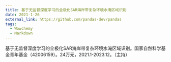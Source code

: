 ```yaml
---
title: 基于无监督深度学习的全极化SAR海岸带复杂环境水淹区域识别
date: 2021-1-26
external_link: https://github.com/pandas-dev/pandas
tags:
  - Wowchemy
  - Markdown
---
```


基于无监督深度学习的全极化SAR海岸带复杂环境水淹区域识别。国家自然科学基金青年基金（42006159）。24万元，2021.1-2023.12。（主持）

<!--more-->